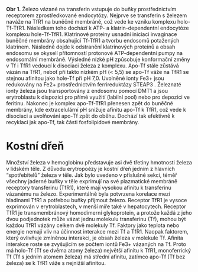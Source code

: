 <div class="w3-row">
<div class="w3-half w3-center">

<bdl-animate-adobe src="ZelezoHotove.js" width="800" height="600" name="ZelezoHotove" fromid="idfmi" responsive="true" playafterstart="true"></bdl-animate-adobe>

**Obr 1.** Železo vázané na transferin vstupuje do buňky prostřednictvím receptorem zprostředkované endocytózy. Nejprve se transferin s železem naváže na TfR1 na buněčné membráně, což vede ke vzniku komplexu holo-Tf-TfR1. Následkem toho dochází k ATP- a klatrin-dependentní endocytóze komplexu hole-Tf-TfR1. Klatrinové proteiny usnadní iniciaci invaginace buněčné membrány obsahující Tf-TfR1 a tvorbu endosomů potažených klatrinem. Následně dojde k odstranění klatrinových proteinů a obsah endosomu se okyselí přítomností protonové  ATP-dependentní pumpy na endosomální membráně. Výsledné nízké pH způsobuje konformační změny v Tf i TfR1 vedoucí k disociaci železa z komplexu. Apo-Tf stále zůstává vázán na TfR1, neboť při takto nízkém pH (< 5,5) se apo-Tf váže na TfR1 se stejnou afinitou jako hole-Tf při pH 7,0. Uvolněné ionty Fe3+ jsou redukovány na Fe2+ prostřednictvím ferrireduktázy STEAP3 . Železnaté ionty železa jsou transportovány z endosomu pomocí DMT1 a jsou erytroblastu k dispozici pro přímé využití (labilní pool) nebo pro depozici ve feritinu. Nakonec je komplex apo-Tf-TfR1 přenesen zpět do buněčné membrány, kde extracelulární pH snižuje afinitu apo-Tf k TfR1, což vede k disociaci a uvolňování apo-Tf zpět do oběhu. Dochází tak efektivně k recyklaci jak apo-Tf, tak části fosfolipidové membrány.


</div>
<div class="w3-half w3-justify w3-padding">

# Kostní dřeň

Množství železa v hemoglobinu představuje asi dvě třetiny hmotnosti železa v lidském těle. Z důvodu erytropoézy je kostní dřeň jedním z hlavních “spotřebitelů” železa v těle. Jak bylo uvedeno v příslušné sekci, téměř všechny jaderné buňky v těle exprimují na své plazmatické membráně receptory transferinu (TfR1), které mají vysokou afinitu k transferinu vázanému na železo. Experimentálně byla potvrzena korelace mezi hladinami TfR1 a potřebou buňky přijmout železo. Receptor TfR1 je vysoce exprimován v erytroblastech, v menší míře také v hepatocytech. Receptor TfR1 je transmembránový homodimerní glykoprotein, a protože každá z jeho dvou podjednotek může vázat jednu molekulu transferinu (Tf), mohou být každou TfR1 vázány celkem dvě molekuly Tf. Faktory jako teplota nebo energie nemají vliv na účinnost interakce mezi Tf a TfR1. Naopak faktorem, který ovlivňuje zmíněnou interakci, je obsah železa v molekule Tf. Afinita interakce roste se zvyšujícím se počtem iontů Fe3+ vázaných na Tf. Proto má holo-Tf (Tf se dvěma atomy železa) největší afinitu k TfR1, monoferrický Tf (Tf s jedním atomem železa) má střední afinitu, zatímco apo-Tf (Tf bez železa) se k TfR1 váže s nejnižší afinitou. 

</div>
</div>